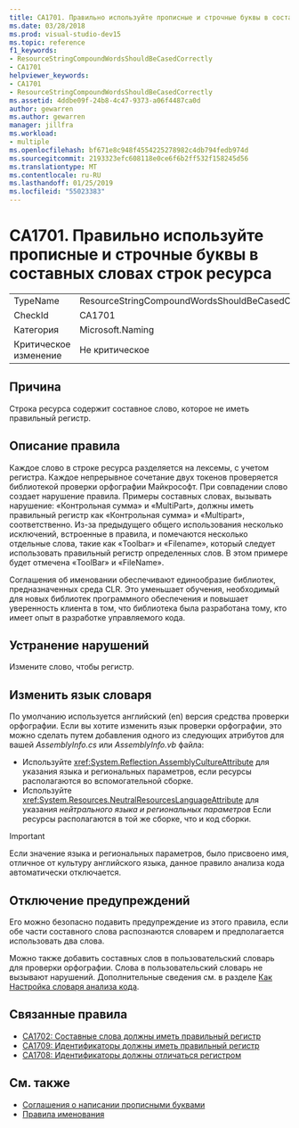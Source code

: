 ```yaml
---
title: CA1701. Правильно используйте прописные и строчные буквы в составных словах строк ресурса
ms.date: 03/28/2018
ms.prod: visual-studio-dev15
ms.topic: reference
f1_keywords:
- ResourceStringCompoundWordsShouldBeCasedCorrectly
- CA1701
helpviewer_keywords:
- CA1701
- ResourceStringCompoundWordsShouldBeCasedCorrectly
ms.assetid: 4ddbe09f-24b8-4c47-9373-a06f4487ca0d
author: gewarren
ms.author: gewarren
manager: jillfra
ms.workload:
- multiple
ms.openlocfilehash: bf671e8c948f4554225278982c4db794fedb974d
ms.sourcegitcommit: 2193323efc608118e0ce6f6b2ff532f158245d56
ms.translationtype: MT
ms.contentlocale: ru-RU
ms.lasthandoff: 01/25/2019
ms.locfileid: "55023383"
---
```

# <a name="ca1701-resource-string-compound-words-should-be-cased-correctly"></a>CA1701. Правильно используйте прописные и строчные буквы в составных словах строк ресурса

|||
|-|-|
|TypeName|ResourceStringCompoundWordsShouldBeCasedCorrectly|
|CheckId|CA1701|
|Категория|Microsoft.Naming|
|Критическое изменение|Не критическое|

## <a name="cause"></a>Причина

Строка ресурса содержит составное слово, которое не иметь правильный регистр.

## <a name="rule-description"></a>Описание правила

Каждое слово в строке ресурса разделяется на лексемы, с учетом регистра. Каждое непрерывное сочетание двух токенов проверяется библиотекой проверки орфографии Майкрософт. При совпадении слово создает нарушение правила. Примеры составных словах, вызывать нарушение: «Контрольная сумма» и «MultiPart», должны иметь правильный регистр как «Контрольная сумма» и «Multipart», соответственно. Из-за предыдущего общего использования несколько исключений, встроенные в правила, и помечаются несколько отдельные слова, такие как «Toolbar» и «Filename», который следует использовать правильный регистр определенных слов. В этом примере будет отмечена «ToolBar» и «FileName».

Соглашения об именовании обеспечивают единообразие библиотек, предназначенных среда CLR. Это уменьшает обучения, необходимый для новых библиотек программного обеспечения и повышает уверенность клиента в том, что библиотека была разработана тому, кто имеет опыт в разработке управляемого кода.

## <a name="how-to-fix-violations"></a>Устранение нарушений

Измените слово, чтобы регистр.

## <a name="change-the-dictionary-language"></a>Изменить язык словаря

По умолчанию используется английский (en) версия средства проверки орфографии. Если вы хотите изменить язык проверки орфографии, это можно сделать путем добавления одного из следующих атрибутов для вашей *AssemblyInfo.cs* или *AssemblyInfo.vb* файла:

- Используйте <xref:System.Reflection.AssemblyCultureAttribute> для указания языка и региональных параметров, если ресурсы располагаются во вспомогательной сборке.
- Используйте <xref:System.Resources.NeutralResourcesLanguageAttribute> для указания *нейтрального языка и региональных параметров* Если ресурсы располагаются в той же сборке, что и код сборки.

> [!IMPORTANT]
> Если значение языка и региональных параметров, было присвоено имя, отличное от культуру английского языка, данное правило анализа кода автоматически отключается.

## <a name="when-to-suppress-warnings"></a>Отключение предупреждений

Его можно безопасно подавить предупреждение из этого правила, если обе части составного слова распознаются словарем и предполагается использовать два слова.

Можно также добавить составных слов в пользовательский словарь для проверки орфографии. Слова в пользовательский словарь не вызывают нарушений. Дополнительные сведения см. в разделе [Как Настройка словаря анализа кода](../code-quality/how-to-customize-the-code-analysis-dictionary.md).

## <a name="related-rules"></a>Связанные правила

- [CA1702: Составные слова должны иметь правильный регистр](../code-quality/ca1702-compound-words-should-be-cased-correctly.md)
- [CA1709: Идентификаторы должны иметь правильный регистр](../code-quality/ca1709-identifiers-should-be-cased-correctly.md)
- [CA1708: Идентификаторы должны отличаться регистром](../code-quality/ca1708-identifiers-should-differ-by-more-than-case.md)

## <a name="see-also"></a>См. также

- [Соглашения о написании прописными буквами](/dotnet/standard/design-guidelines/capitalization-conventions)
- [Правила именования](/dotnet/standard/design-guidelines/naming-guidelines)